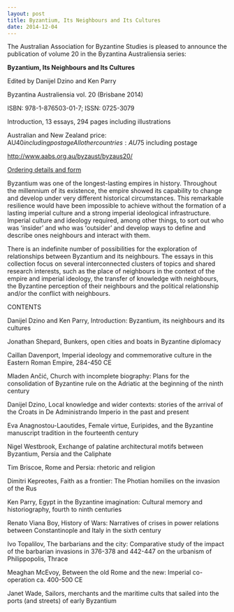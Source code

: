 ```yaml
---
layout: post
title: Byzantium, Its Neighbours and Its Cultures
date: 2014-12-04
---
```


The Australian Association for Byzantine Studies is pleased to announce
the publication of volume 20 in the Byzantina Australiensia
series:

**Byzantium, Its Neighbours and Its
Cultures**

Edited by Danijel Dzino and Ken
Parry

Byzantina Australiensia vol. 20 (Brisbane
2014)

ISBN: 978-1-876503-01-7; ISSN:
0725-3079

Introduction, 13 essays, 294 pages including
illustrations

Australian and New Zealand price: AU$40
including postage
All other countries: AU$75 including
postage

<http://www.aabs.org.au/byzaust/byzaus20/>

[Ordering
details and
form](http://www.aabs.org.au/byzaust/#orders "Byzantina Australiensia Publications")

Byzantium
was one of the longest-lasting empires in history. Throughout the
millennium of its existence, the empire showed its capability to change
and develop under very different historical circumstances. This
remarkable resilience would have been impossible to achieve without the
formation of a lasting imperial culture and a strong imperial
ideological infrastructure. Imperial culture and ideology required,
among other things, to sort out who was ʻinsiderʼ and who was ʻoutsiderʼ
and develop ways to define and describe ones neighbours and interact
with them.

There is an indefinite number of possibilities for
the exploration of relationships between Byzantium and its neighbours.
The essays in this collection focus on several interconnected clusters
of topics and shared research interests, such as the place of neighbours
in the context of the empire and imperial ideology, the transfer of
knowledge with neighbours, the Byzantine perception of their neighbours
and the political relationship and/or the conflict with
neighbours.

CONTENTS

Danijel Dzino and Ken Parry,
Introduction: Byzantium, its neighbours and its
cultures

Jonathan Shepard, Bunkers, open cities and boats in
Byzantine diplomacy

Caillan Davenport, Imperial ideology and
commemorative culture in the Eastern Roman Empire, 284-450
CE

Mladen Ančić, Church with incomplete biography: Plans for
the consolidation of Byzantine rule on the Adriatic at the beginning of
the ninth century

Danijel Dzino, Local knowledge and wider
contexts: stories of the arrival of the Croats in De Administrando
Imperio in the past and present

Eva Anagnostou-Laoutides,
Female virtue, Euripides, and the Byzantine manuscript tradition in the
fourteenth century

Nigel Westbrook, Exchange of palatine
architectural motifs between Byzantium, Persia and the
Caliphate

Tim Briscoe, Rome and Persia: rhetoric and
religion

Dimitri Kepreotes, Faith as a frontier: The Photian
homilies on the invasion of the Rus

Ken Parry, Egypt in the
Byzantine imagination: Cultural memory and historiography, fourth to
ninth centuries

Renato Viana Boy, History of Wars: Narratives
of crises in power relations between Constantinople and Italy in the
sixth century

Ivo Topalilov, The barbarians and the city:
Comparative study of the impact of the barbarian invasions in 376-378
and 442-447 on the urbanism of Philippopolis, Thrace

Meaghan
McEvoy, Between the old Rome and the new: Imperial co-operation ca.
400-500 CE

Janet Wade, Sailors, merchants and the maritime
cults that sailed into the ports (and streets) of early Byzantium
